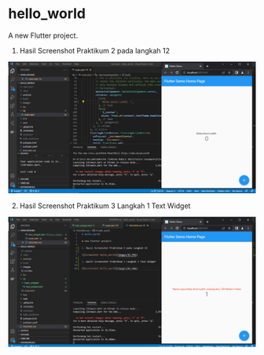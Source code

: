 # hello_world

A new Flutter project.

1. Hasil Screenshot Praktikum 2 pada langkah 12

![Screenshot hello_world](images/01.PNG)

2. Hasil Screenshot Praktikum 3 Langkah 1 Text Widget

![Screenshot hello_world](images/02.PNG)